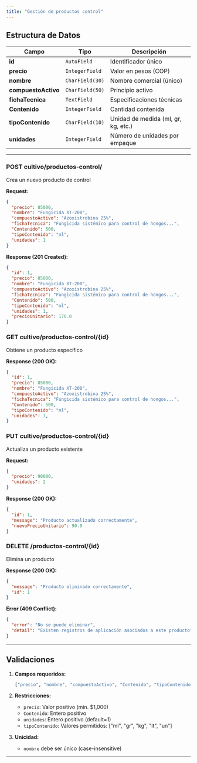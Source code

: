 ```yaml
---
title: "Gestión de productos control"
---
```

## Estructura de Datos

| Campo               | Tipo                | Descripción |
|---------------------|---------------------|-------------|
| **id**              | `AutoField`         | Identificador único |
| **precio**          | `IntegerField`      | Valor en pesos (COP) |
| **nombre**          | `CharField(30)`     | Nombre comercial (único) |
| **compuestoActivo** | `CharField(50)`     | Principio activo |
| **fichaTecnica**    | `TextField`         | Especificaciones técnicas |
| **Contenido**       | `IntegerField`      | Cantidad contenida |
| **tipoContenido**   | `CharField(10)`     | Unidad de medida (ml, gr, kg, etc.) |
| **unidades**        | `IntegerField`      | Número de unidades por empaque |

---


### **POST cultivo/productos-control/**
Crea un nuevo producto de control

**Request:**
```json
{
  "precio": 85000,
  "nombre": "Fungicida XT-200",
  "compuestoActivo": "Azoxistrobina 25%",
  "fichaTecnica": "Fungicida sistémico para control de hongos...",
  "Contenido": 500,
  "tipoContenido": "ml",
  "unidades": 1
}
```

**Response (201 Created):**
```json
{
  "id": 1,
  "precio": 85000,
  "nombre": "Fungicida XT-200",
  "compuestoActivo": "Azoxistrobina 25%",
  "fichaTecnica": "Fungicida sistémico para control de hongos...",
  "Contenido": 500,
  "tipoContenido": "ml",
  "unidades": 1,
  "precioUnitario": 170.0
}
```

### **GET cultivo/productos-control/{id}**
Obtiene un producto específico

**Response (200 OK):**
```json
{
  "id": 1,
  "precio": 85000,
  "nombre": "Fungicida XT-200",
  "compuestoActivo": "Azoxistrobina 25%",
  "fichaTecnica": "Fungicida sistémico para control de hongos...",
  "Contenido": 500,
  "tipoContenido": "ml",
  "unidades": 1,
}
```

### **PUT cultivo/productos-control/{id}**
Actualiza un producto existente

**Request:**
```json
{
  "precio": 90000,
  "unidades": 2
}
```

**Response (200 OK):**
```json
{
  "id": 1,
  "message": "Producto actualizado correctamente",
  "nuevoPrecioUnitario": 90.0
}
```

### **DELETE /productos-control/{id}**
Elimina un producto

**Response (200 OK):**
```json
{
  "message": "Producto eliminado correctamente",
  "id": 1
}
```

**Error (409 Conflict):**
```json
{
  "error": "No se puede eliminar",
  "detail": "Existen registros de aplicación asociados a este producto"
}
```

---

## Validaciones

1. **Campos requeridos:**
   ```python
   ["precio", "nombre", "compuestoActivo", "Contenido", "tipoContenido"]
   ```

2. **Restricciones:**
   - `precio`: Valor positivo (min. $1,000)
   - `Contenido`: Entero positivo
   - `unidades`: Entero positivo (default=1)
   - `tipoContenido`: Valores permitidos: ["ml", "gr", "kg", "lt", "un"]

3. **Unicidad:**
   - `nombre` debe ser único (case-insensitive)

---


